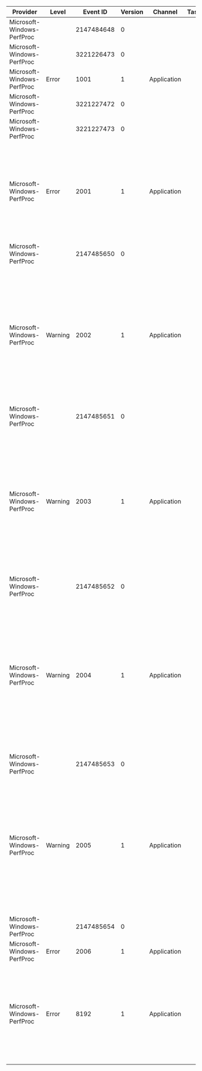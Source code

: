 Provider                    |  Level    |  Event ID    |  Version  |  Channel      |  Task  |  Opcode  |  Keyword  |  Message
----------------------------|-----------|--------------|-----------|---------------|--------|----------|-----------|-----------------------------------------------------------------------------------------------------------------------------------------------------------------------------------------------------------------------
Microsoft-Windows-PerfProc  |           |  2147484648  |  0        |               |        |          |           |
Microsoft-Windows-PerfProc  |           |  3221226473  |  0        |               |        |          |           |
Microsoft-Windows-PerfProc  |  Error    |  1001        |  1        |  Application  |        |          |           |
Microsoft-Windows-PerfProc  |           |  3221227472  |  0        |               |        |          |           |
Microsoft-Windows-PerfProc  |           |  3221227473  |  0        |               |        |          |           |
Microsoft-Windows-PerfProc  |  Error    |  2001        |  1        |  Application  |        |          |           |  Unable to collect process virtual memory information. The first four bytes (DWORD) of the Data section contains the status code.
Microsoft-Windows-PerfProc  |           |  2147485650  |  0        |               |        |          |           |
Microsoft-Windows-PerfProc  |  Warning  |  2002        |  1        |  Application  |        |          |           |  Unable to open the job object {Message} for query access. The calling process may not have permission to open this job. The first four bytes (DWORD) of the Data section contains the status code.
Microsoft-Windows-PerfProc  |           |  2147485651  |  0        |               |        |          |           |
Microsoft-Windows-PerfProc  |  Warning  |  2003        |  1        |  Application  |        |          |           |  Unable to query the job object {Message} for its accounting info. The calling process may not have permission to query this job. The first four bytes (DWORD) of the Data section contains the status code.
Microsoft-Windows-PerfProc  |           |  2147485652  |  0        |               |        |          |           |
Microsoft-Windows-PerfProc  |  Warning  |  2004        |  1        |  Application  |        |          |           |  Unable to query the {Message} object directory to look for job objects. The calling process may not have permission to perform this query. The first four bytes (DWORD) of the Data section contains the status code.
Microsoft-Windows-PerfProc  |           |  2147485653  |  0        |               |        |          |           |
Microsoft-Windows-PerfProc  |  Warning  |  2005        |  1        |  Application  |        |          |           |  Unable to query the job object {Message} for its process IDs The calling process may not have permission to query this job. The first four bytes (DWORD) of the Data section contains the status code.
Microsoft-Windows-PerfProc  |           |  2147485654  |  0        |               |        |          |           |
Microsoft-Windows-PerfProc  |  Error    |  2006        |  1        |  Application  |        |          |           |
Microsoft-Windows-PerfProc  |  Error    |  8192        |  1        |  Application  |        |          |           |  Unable to collect system process performance information. The first four bytes (DWORD) of the Data section contains the status code.